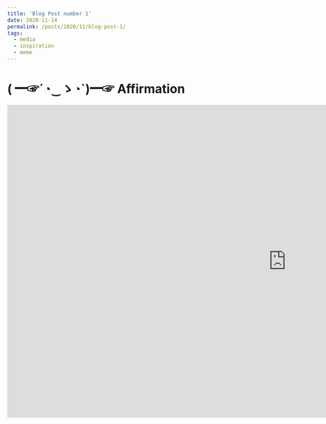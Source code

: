 ```yaml
---
title: 'Blog Post number 1'
date: 2020-11-14
permalink: /posts/2020/11/blog-post-1/
tags:
  - media
  - inspiration
  - meme
---
```


<h1> ( ━☞´◔‿ゝ◔`)━☞ Affirmation </h1> 
  <iframe width="1280" height="720" src="https://www.youtube.com/embed/MCT80HJWQ2A" frameborder="0" allow="accelerometer; autoplay; clipboard-write; encrypted-media; gyroscope; picture-in-picture" allowfullscreen></iframe>

<div>
